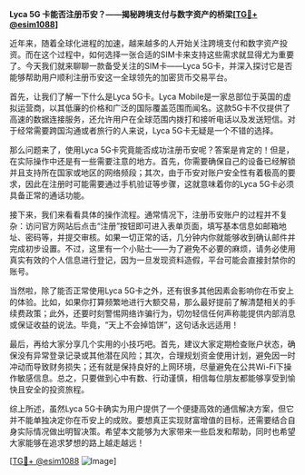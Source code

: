 **Lyca 5G 卡能否注册币安？——揭秘跨境支付与数字资产的桥梁[[TG💪+ @esim1088](https://t.me/s/esim1088)]**

近年来，随着全球化进程的加速，越来越多的人开始关注跨境支付和数字资产投资。而在这个过程中，如何选择一张合适的SIM卡来支持这些需求就显得尤为重要了。今天我们就来聊聊一款备受关注的SIM卡——Lyca 5G卡，并深入探讨它是否能够帮助用户顺利注册币安这一全球领先的加密货币交易平台。

首先，让我们了解一下什么是Lyca 5G卡。Lyca Mobile是一家总部位于英国的虚拟运营商，以其低廉的价格和广泛的国际覆盖范围而闻名。这款5G卡不仅提供了高速的数据连接服务，还允许用户在全球范围内拨打和接听电话以及发送短信。对于经常需要跨国沟通或者旅行的人来说，Lyca 5G卡无疑是一个不错的选择。

那么问题来了，使用Lyca 5G卡究竟能否成功注册币安呢？答案是肯定的！但是，在实际操作中还是有一些需要注意的地方。首先，你需要确保自己的设备已经解锁并且支持所在国家或地区的网络频段；其次，由于币安对账户安全性有着极高的要求，因此在注册时可能需要通过手机验证等步骤，这就意味着你的Lyca 5G卡必须具备正常的通话功能。

接下来，我们来看看具体的操作流程。通常情况下，注册币安账户的过程并不复杂：访问官方网站后点击“注册”按钮即可进入表单页面，填写基本信息如邮箱地址、密码等，并提交审核。如果一切正常的话，几分钟内你就能够收到确认邮件并完成初步设置。不过，这里有一个小贴士——为了避免不必要的麻烦，请务必使用真实有效的个人信息进行登记，因为一旦发现资料造假，平台可能会直接封禁你的账号。

当然啦，除了能否正常使用Lyca 5G卡之外，还有很多其他因素会影响你在币安上的体验。比如，如果你打算频繁地进行大额交易，那么最好提前了解清楚相关的手续费政策；此外，还要时刻警惕网络诈骗行为，切勿轻信任何声称能提供内部消息或保证收益的说法。毕竟，“天上不会掉馅饼”，这句话永远适用！

最后，再给大家分享几个实用的小技巧吧。首先，建议大家定期检查账户状态，确保没有异常登录记录或其他潜在风险；其次，合理规划资金使用计划，避免因一时冲动而导致财务损失；还有就是保持良好的上网环境，尽量避免在公共Wi-Fi下操作敏感信息。总之，只要做到心中有数、行动谨慎，相信每位朋友都能够享受到愉快且安全的投资旅程。

综上所述，虽然Lyca 5G卡确实为用户提供了一个便捷高效的通信解决方案，但它并不能单独决定你在币安上的成败。要想真正实现财富增值的目标，还需要结合自身实际情况做出明智决策。希望本文能够为大家带来一些启发和帮助，同时也希望大家能够在追求梦想的路上越走越远！

[[TG💪+ @esim1088](https://t.me/s/esim1088) ![Image](https://i.postimg.cc/4NQfJmqS/Snipaste-2025-05-13-00-14-12.png)]
